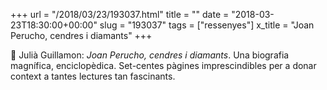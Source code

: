 +++
url = "/2018/03/23/193037.html"
title = ""
date = "2018-03-23T18:30:00+00:00"
slug = "193037"
tags = ["ressenyes"]
x_title = "Joan Perucho, cendres i diamants"
+++

📖 Julià Guillamon: *Joan Perucho, cendres i diamants*. Una biografia magnífica, enciclopèdica. Set-centes pàgines imprescindibles per a donar context a tantes lectures tan fascinants.

